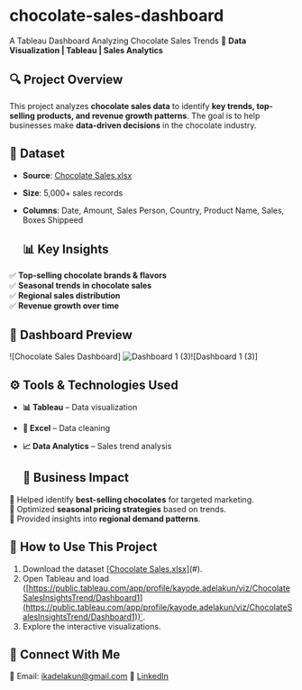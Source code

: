 # chocolate-sales-dashboard
A Tableau Dashboard Analyzing Chocolate Sales Trends
🚀 **Data Visualization | Tableau | Sales Analytics**  

## **🔍 Project Overview**
This project analyzes **chocolate sales data** to identify **key trends, top-selling products, and revenue growth patterns**. The goal is to help businesses make **data-driven decisions** in the chocolate industry.  

## **📂 Dataset**
- **Source**: [Chocolate Sales.xlsx](https://github.com/user-attachments/files/19523676/Chocolate.Sales.xlsx)
- **Size**: 5,000+ sales records  
- **Columns**: Date, Amount, Sales Person, Country, Product Name, Sales, Boxes Shippeed

  ## **📊 Key Insights**
✅ **Top-selling chocolate brands & flavors**  
✅ **Seasonal trends in chocolate sales**  
✅ **Regional sales distribution**  
✅ **Revenue growth over time**  

## **📸 Dashboard Preview**
![Chocolate Sales Dashboard] ![Dashboard 1 (3)](https://github.com/user-attachments/assets/f21d630b-77c8-4fc0-a8e3-ad556bc83456)![Dashboard 1 (3)]




## **⚙️ Tools & Technologies Used**
- **📊 Tableau** – Data visualization  
- **📝 Excel** – Data cleaning  
- **📈 Data Analytics** – Sales trend analysis

  ## **📢 Business Impact**
🔹 Helped identify **best-selling chocolates** for targeted marketing.  
🔹 Optimized **seasonal pricing strategies** based on trends.  
🔹 Provided insights into **regional demand patterns**.

## **📂 How to Use This Project**
1. Download the dataset [[Chocolate Sales.xlsx](https://github.com/user-attachments/files/19523691/Chocolate.Sales.xlsx)](#).  
2. Open Tableau and load ([https://public.tableau.com/app/profile/kayode.adelakun/viz/ChocolateSalesInsightsTrend/Dashboard1](https://public.tableau.com/app/profile/kayode.adelakun/viz/ChocolateSalesInsightsTrend/Dashboard1))`.  
3. Explore the interactive visualizations.  

## **📩 Connect With Me**
📧 Email: ikadelakun@gmail.com 
🔗 [LinkedIn](https://www.linkedin.com/in/kayode-adelakun-4b68a2343/)  
